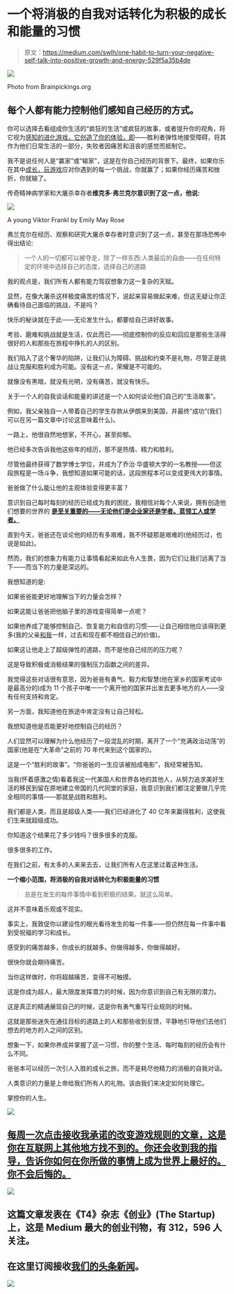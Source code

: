# 一个将消极的自我对话转化为积极的成长和能量的习惯

> 原文：<https://medium.com/swlh/one-habit-to-turn-your-negative-self-talk-into-positive-growth-and-energy-529f5a35b4de>

![](img/591a2dffa2594008c9f747d7d789c8f6.png)

Photo from Brainpickings.org

## 每个人都有能力控制他们感知自己经历的方式。

你可以选择去看组成你生活的“疯狂的生活”或疯狂的故事，或者提升你的视角，将它视为[感知的进化游戏，它创造了你的体验，即](/@ARTaghavi/humanity-is-at-a-crossroads-the-one-belief-we-must-all-believe-to-create-the-world-we-wish-to-see-668ec7411a62)——胜利者弹性地接受障碍，将其作为他们日常生活的一部分，失败者因痛苦和沮丧的感觉而抵制它。

我不是说任何人是“赢家”或“输家”，这是在你自己经历的背景下。最终，如果你乐在其中[成长，玩游戏](http://grahamduncan.blog/2018/the-playing-field/)应对你遇到的每一个挑战，你就赢了；如果你经历痛苦和挫折，你就输了。

传奇精神病学家和大屠杀幸存者**维克多·弗兰克尔意识到了这一点，他说:**

![](img/3b01800b2435a4d4761b622f5e45b2d3.png)

A young Viktor Frankl by Emily May Rose

弗兰克尔在经历、观察和研究大屠杀幸存者时意识到了这一点，甚至在那场恐怖中得出结论:

> 一个人的一切都可以被夺走，除了一样东西:人类最后的自由——在任何特定的环境中选择自己的态度，选择自己的道路

我的观点是，我们所有人都有能力驾驭想象力这一复杂的天赋。

显然，在像大屠杀这样极度痛苦的情况下，说起来容易做起来难，但这无疑让你正确看待自己面临的挑战，不是吗？

快乐的秘诀就在于此——无论发生什么，都要给自己讲好故事。

考验、磨难和挑战就是生活，仅此而已——彻底控制你的反应和回应是那些生活得很好的人和那些在旅程中挣扎的人的区别。

我们陷入了这个奢华的陷阱，让我们认为障碍、挑战和约束不是礼物，尽管正是挑战让克服和胜利成为可能。没有这一点，荣耀是不可能的。

就像没有黑暗，就没有光明，没有痛苦，就没有快乐。

关于一个人的自我谈话和能量的讲述是一个人如何谈论他们自己的“生活故事”。

例如，我父亲独自一人带着自己的学生存款从伊朗来到美国，并最终“成功”(我们可以在另一篇文章中讨论这意味着什么)。

一路上，他很自然地想家，不开心，甚至抑郁。

他已经多次告诉我他这些年的经历，那不是热情、精力和胜利。

尽管他最终获得了数学博士学位，并成为了乔治·华盛顿大学的一名教授——但这段旅程是一场斗争，我想知道如果可能的话，这段旅程本可以变成更伟大的事情。

爸爸做了什么能让他的主观体验变得更丰富？

意识到自己每时每刻的经历已经成为我的困扰，我相信对每个人来说，拥有创造他们想要的世界的 [**是至关重要的——无论他们是企业家还是学者。蓝领工人或学者。**](/@ARTaghavi/humanity-is-at-a-crossroads-the-one-belief-we-must-all-believe-to-create-the-world-we-wish-to-see-668ec7411a62)

直到今天，爸爸还在谈论他的经历有多艰难，我不怀疑那是艰难的(他经历过，也说是如此)。

然而，我们的想象力有能力让事情看起来如此令人生畏，因为它们让我们远离了当下——而当下的力量是深远的。

我想知道的是:

如果爸爸能更好地理解当下的力量会怎样？

如果这能让爸爸把他脑子里的游戏变得简单一点呢？

如果他养成了能够控制自己、恢复能力和自信的习惯——让自己相信他应该得到更多(我的父亲[和我](/the-mission/this-5-minute-daily-habit-will-get-people-to-treat-you-how-you-want-to-be-treated-be5cf1a52828)一样，过去和现在都不相信自己的价值)。

如果这让他走上了超级弹性的道路，而不是他自己经历的压力呢？

这是导致积极或消极结果的强制压力函数之间的差异。

我觉得这些对话很有意思，因为爸爸有勇气、毅力和智慧(他在家乡的国家考试中是最高分的)成为 11 个孩子中唯一一个离开他的国家并出发去更多地方的人——没有任何支持和肯定。

另一方面，我知道他在旅途中肯定没有让自己轻松。

我想知道他是否能更好地控制自己的经历？

人们显然可以理解为什么他经历了一段混乱的时期，离开了一个“充满政治动荡”的国家(他是在“大革命”之前的 70 年代来到这个国家的)。

这是一个“胜利的故事”。“你爸爸的一生应该被拍成电影”，我经常被告知。

当我(怀着感激之情)看着我这一代美国人和世界各地的其他人，从努力追求美好生活的移民到留在原地建立帝国的几代同堂的家庭，我意识到我们都注定要做几乎完全相同的事情——那就是战胜和胜利。

我们都是人类，而且是超级人类——我们已经进化了 40 亿年来赢得胜利，这使我们生来就超级成功。

你知道这个结果花了多少钱吗？很多很多的克服。

很多很多的工作。

在我们之前，有太多的人来来去去，让我们所有人在这里过着这种生活。

**一个缩小范围，将消极的自我对话转化为积极能量的习惯**

> 总是在发生的每件事情中看到积极的结果。就这么简单。

这并不意味着乐观或不现实。

事实上，我敦促你以建设性的眼光看待发生的每一件事——但仍然在每一件事中看到受祝福的学习和成长。

感受到的痛苦越多，你成长的就越多。你做得越多，你做得越好。

很快你就会期待痛苦。

当你这样做时，你将超越痛苦，变得不可触摸。

这是你成为超人，最大限度发挥潜力的时候，因为你意识到自己有无限的潜力。

这是真正的精通展现自己的时候，这是你有勇气重写行业规则的时候。

这就是那些迷失在通往目标的道路上的人和那些收到反馈，平静地引导他们去他们想去的地方的人之间的区别。

想象一下，如果你养成并掌握了这一习惯，你的整个生活、每时每刻的经历会有什么不同。

爸爸本可以经历一次引人入胜的成长之旅，而不是耗尽他精力的消极的自我对话。

人类意识的力量是上帝给我们所有人的礼物。该由我们来决定如何处理它。

掌控你的人生。

![](img/a346b2667d6bcd0b307c5429b4276fea.png)

## [每周一次点击接收我承诺的改变游戏规则的文章，这是你在互联网上其他地方找不到的。你还会收到我的指导，告诉你如何在你所做的事情上成为世界上最好的。你不会后悔的。](https://betreatedhowyouwanttobetreated.com/optin-main)

[![](img/308a8d84fb9b2fab43d66c117fcc4bb4.png)](https://medium.com/swlh)

## 这篇文章发表在《T4》杂志《创业》(The Startup)上，这是 Medium 最大的创业刊物，有 312，596 人关注。

## 在这里订阅接收[我们的头条新闻](http://growthsupply.com/the-startup-newsletter/)。

[![](img/b0164736ea17a63403e660de5dedf91a.png)](https://medium.com/swlh)